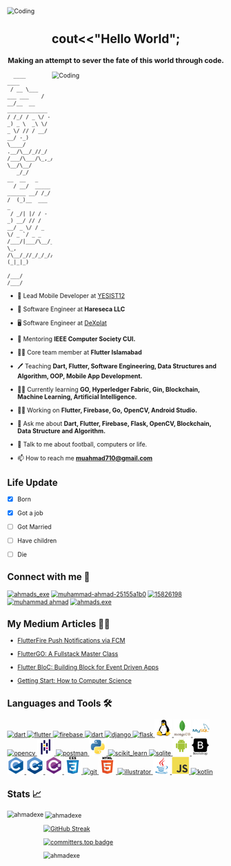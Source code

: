 <img align="center" alt="Coding" width="1000" src="https://developers.giphy.com/branch/master/static/api-512d36c09662682717108a38bbb5c57d.gif">
<h1 align="center">cout<<"Hello World";</h1>
<h3 align="center">Making an attempt to sever the fate of this world through code.</h3>
<img align="right" alt="Coding" width="400" src="https://gifimage.net/wp-content/uploads/2017/10/code-gif-7.gif">


```
  ____                  ____                      
 / __ \___  ___ ___    / __/__  __ _____________  
/ /_/ / _ \/ -_) _ \  _\ \/ _ \/ // / __/ __/ -_) 
\____/ .__/\__/_//_/ /___/\___/\_,_/_/  \__/\__/  
   _/_/                  __  __   _               
  / __/  _____ ______ __/ /_/ /  (_)__  ___ _     
 / _/| |/ / -_) __/ // / __/ _ \/ / _ \/ _ `/ _ _ 
/___/|___/\__/_/  \_, /\__/_//_/_/_//_/\_, (_|_|_)
                 /___/                /___/       
```


- 👾 Lead Mobile Developer at [YESIST12](https://ieeeyesist12.org/)

- 🤖 Software Engineer at **Hareseca LLC**

- 🖥️ Software Engineer at [DeXplat](https://www.dexplat.com/home)

- 🤝 Mentoring **IEEE Computer Society CUI.**

- 👨‍💻 Core team member at **Flutter Islamabad**

- 🖊️ Teaching **Dart, Flutter, Software Engineering, Data Structures and Algorithm, OOP, Mobile App Development.**

- 👨‍🎓 Currently learning **GO, Hyperledger Fabric, Gin, Blockchain, Machine Learning, Artificial Intelligence.**

- 👨‍💼 Working on **Flutter, Firebase, Go, OpenCV, Android Studio.**

- 💬 Ask me about **Dart, Flutter, Firebase, Flask, OpenCV, Blockchain, Data Structure and Algorithm.**
  
- 🤝 Talk to me about football, computers or life.
  
- 📫 How to reach me **muahmad710@gmail.com**


## Life Update
- [x] Born
- [x] Got a job
- [ ] Got Married
- [ ] Have children
- [ ] Die


## Connect with me 🤝
<p align="left">
<a href="https://twitter.com/ahmads_exe" target="blank"><img align="center" src="https://raw.githubusercontent.com/rahuldkjain/github-profile-readme-generator/master/src/images/icons/Social/twitter.svg" alt="ahmads_exe" height="30" width="40" /></a>
<a href="https://linkedin.com/in/muhammad-ahmad-25155a1b0" target="blank"><img align="center" src="https://raw.githubusercontent.com/rahuldkjain/github-profile-readme-generator/master/src/images/icons/Social/linked-in-alt.svg" alt="muhammad-ahmad-25155a1b0" height="30" width="40" /></a>
<a href="https://stackoverflow.com/users/15826198" target="blank"><img align="center" src="https://raw.githubusercontent.com/rahuldkjain/github-profile-readme-generator/master/src/images/icons/Social/stack-overflow.svg" alt="15826198" height="30" width="40" /></a>
<a href="https://fb.com/muhammad ahmad" target="blank"><img align="center" src="https://raw.githubusercontent.com/rahuldkjain/github-profile-readme-generator/master/src/images/icons/Social/facebook.svg" alt="muhammad ahmad" height="30" width="40" /></a>
<a href="https://instagram.com/ahmads.exe" target="blank"><img align="center" src="https://raw.githubusercontent.com/rahuldkjain/github-profile-readme-generator/master/src/images/icons/Social/instagram.svg" alt="ahmads.exe" height="30" width="40" /></a>
</p>



## My Medium Articles ✍🏻

- [FlutterFire Push Notifications via FCM](https://medium.com/@ahmadexe/flutterfire-push-notifications-via-fcm-flutter-web-b475f3e0a5e2)

- [FlutterGO: A Fullstack Master Class](https://medium.com/@ahmadexe/fluttergo-a-fullstack-master-class-20154dd1d0e5)
  
- [Flutter BloC: Building Block for Event Driven Apps](https://medium.com/@ahmadexe/flutter-bloc-building-block-for-event-driven-flutter-apps-191f11437b0)

- [Getting Start: How to Computer Science](https://medium.com/p/13bc1aee0e48)



## Languages and Tools 🛠️
<p align="left"> <a href="https://dart.dev" target="_blank" rel="noreferrer"> <img src="https://www.vectorlogo.zone/logos/dartlang/dartlang-icon.svg" alt="dart" width="40" height="40"/> </a> <a href="https://flutter.dev" target="_blank" rel="noreferrer"> <img src="https://www.vectorlogo.zone/logos/flutterio/flutterio-icon.svg" alt="flutter" width="40" height="40"/> </a> <a href="https://firebase.google.com/" target="_blank" rel="noreferrer"> <img src="https://www.vectorlogo.zone/logos/firebase/firebase-icon.svg" alt="firebase" width="40" height="40"/> </a> <a href="https://go.dev/" target="_blank" rel="noreferrer"> <img src="https://cdn.worldvectorlogo.com/logos/golang-1.svg" alt="dart" width="40" height="40"/> </a> <a href="https://www.djangoproject.com/" target="_blank" rel="noreferrer"> <img src="https://cdn.worldvectorlogo.com/logos/django.svg" alt="django" width="40" height="40"/> </a> <a href="https://flask.palletsprojects.com/" target="_blank" rel="noreferrer"> <img src="https://www.vectorlogo.zone/logos/pocoo_flask/pocoo_flask-icon.svg" alt="flask" width="40" height="40"/> </a> <a href="https://www.linux.org/" target="_blank" rel="noreferrer"> <img src="https://raw.githubusercontent.com/devicons/devicon/master/icons/linux/linux-original.svg" alt="linux" width="40" height="40"/> </a> <a href="https://www.mongodb.com/" target="_blank" rel="noreferrer"> <img src="https://raw.githubusercontent.com/devicons/devicon/master/icons/mongodb/mongodb-original-wordmark.svg" alt="mongodb" width="40" height="40"/> </a> <a href="https://www.mysql.com/" target="_blank" rel="noreferrer"> <img src="https://raw.githubusercontent.com/devicons/devicon/master/icons/mysql/mysql-original-wordmark.svg" alt="mysql" width="40" height="40"/> </a> <a href="https://opencv.org/" target="_blank" rel="noreferrer"> <img src="https://www.vectorlogo.zone/logos/opencv/opencv-icon.svg" alt="opencv" width="40" height="40"/> </a> <a href="https://pandas.pydata.org/" target="_blank" rel="noreferrer"> <img src="https://raw.githubusercontent.com/devicons/devicon/2ae2a900d2f041da66e950e4d48052658d850630/icons/pandas/pandas-original.svg" alt="pandas" width="40" height="40"/> </a> <a href="https://postman.com" target="_blank" rel="noreferrer"> <img src="https://www.vectorlogo.zone/logos/getpostman/getpostman-icon.svg" alt="postman" width="40" height="40"/> </a> <a href="https://www.python.org" target="_blank" rel="noreferrer"> <img src="https://raw.githubusercontent.com/devicons/devicon/master/icons/python/python-original.svg" alt="python" width="40" height="40"/> </a> <a href="https://scikit-learn.org/" target="_blank" rel="noreferrer"> <img src="https://upload.wikimedia.org/wikipedia/commons/0/05/Scikit_learn_logo_small.svg" alt="scikit_learn" width="40" height="40"/> </a> <a href="https://www.sqlite.org/" target="_blank" rel="noreferrer"> <img src="https://www.vectorlogo.zone/logos/sqlite/sqlite-icon.svg" alt="sqlite" width="40" height="40"/> </a> <a href="https://developer.android.com" target="_blank" rel="noreferrer"> <img src="https://raw.githubusercontent.com/devicons/devicon/master/icons/android/android-original-wordmark.svg" alt="android" width="40" height="40"/> </a> <a href="https://getbootstrap.com" target="_blank" rel="noreferrer"> <img src="https://raw.githubusercontent.com/devicons/devicon/master/icons/bootstrap/bootstrap-plain-wordmark.svg" alt="bootstrap" width="40" height="40"/> </a> <a href="https://www.cprogramming.com/" target="_blank" rel="noreferrer"> <img src="https://raw.githubusercontent.com/devicons/devicon/master/icons/c/c-original.svg" alt="c" width="40" height="40"/> </a> <a href="https://www.w3schools.com/cpp/" target="_blank" rel="noreferrer"> <img src="https://raw.githubusercontent.com/devicons/devicon/master/icons/cplusplus/cplusplus-original.svg" alt="cplusplus" width="40" height="40"/> </a> <a href="https://www.w3schools.com/cs/" target="_blank" rel="noreferrer"> <img src="https://raw.githubusercontent.com/devicons/devicon/master/icons/csharp/csharp-original.svg" alt="csharp" width="40" height="40"/> </a> <a href="https://www.w3schools.com/css/" target="_blank" rel="noreferrer"> <img src="https://raw.githubusercontent.com/devicons/devicon/master/icons/css3/css3-original-wordmark.svg" alt="css3" width="40" height="40"/> </a> <a href="https://git-scm.com/" target="_blank" rel="noreferrer"> <img src="https://www.vectorlogo.zone/logos/git-scm/git-scm-icon.svg" alt="git" width="40" height="40"/> </a> <a href="https://www.w3.org/html/" target="_blank" rel="noreferrer"> <img src="https://raw.githubusercontent.com/devicons/devicon/master/icons/html5/html5-original-wordmark.svg" alt="html5" width="40" height="40"/> </a> <a href="https://www.adobe.com/in/products/illustrator.html" target="_blank" rel="noreferrer"> <img src="https://www.vectorlogo.zone/logos/adobe_illustrator/adobe_illustrator-icon.svg" alt="illustrator" width="40" height="40"/> </a> <a href="https://www.java.com" target="_blank" rel="noreferrer"> <img src="https://raw.githubusercontent.com/devicons/devicon/master/icons/java/java-original.svg" alt="java" width="40" height="40"/> </a> <a href="https://developer.mozilla.org/en-US/docs/Web/JavaScript" target="_blank" rel="noreferrer"> <img src="https://raw.githubusercontent.com/devicons/devicon/master/icons/javascript/javascript-original.svg" alt="javascript" width="40" height="40"/> </a> <a href="https://kotlinlang.org" target="_blank" rel="noreferrer"> <img src="https://www.vectorlogo.zone/logos/kotlinlang/kotlinlang-icon.svg" alt="kotlin" width="40" height="40"/> </a> 
 </p>

## Stats 📈
<p><img height=180em align="left" src="https://github-readme-stats.vercel.app/api/top-langs?username=ahmadexe&langs_count=10&hide=cmake,html&theme=github_dark&show_icons=true&locale=en&layout=compact" alt="ahmadexe" /></p>

<p>&nbsp;<img height=180em align="center" src="https://github-readme-stats.vercel.app/api?username=ahmadexe&theme=github_dark&count_private=true&show_icons=true&locale=en" alt="ahmadexe" /></p> 

[![GitHub Streak](https://streak-stats.demolab.com/?user=ahmadexe&&theme=github-dark-blue)](https://git.io/streak-stats)

[![committers.top badge](https://user-badge.committers.top/pakistan/ahmadexe.svg)](https://user-badge.committers.top/pakistan/ahmadexe)

<p align="left"> <img src="https://komarev.com/ghpvc/?username=ahmadexe&label=Profile%20views&color=0e75b6&style=flat" alt="ahmadexe" /> </p>


